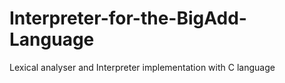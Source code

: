 # Interpreter-for-the-BigAdd-Language
Lexical analyser and Interpreter implementation with C language
